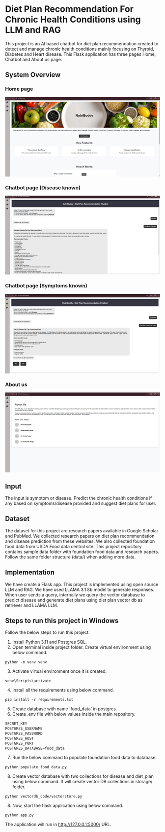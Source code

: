 # Diet Plan Recommendation For Chronic Health Conditions using LLM and RAG
This project is an AI based chatbot for diet plan recommendation created to detect and manage chronic health conditions mainly focusing on Thyroid, Diabetes and Heart disease. This Flask application has three pages Home, Chatbot and About us page.
## System Overview
### Home page
![Home page](static/screenshots/Screenshot%202024-11-16%20210715.png)
### Chatbot page (Disease known)
![Chatbot page (Disease known)](static/screenshots/Screenshot%202024-11-16%20210819.png)
### Chatbot page (Symptoms known)
![Chatbot page (Symptoms known)](static/screenshots/Screenshot%202024-11-16%20211100.png)
### About us
![About us page](static/screenshots/Screenshot%202024-11-16%20210949.png)
## Input
The input is symptom or disease. Predict the chronic health conditions if any based on symptoms/disease provided and suggest diet plans for user. 
## Dataset
The dataset for this project are research papers available in Google Scholar and PubMed. We collected research papers on diet plan recommendation and disease prediction from these websites. We also collected foundation food data from USDA Food data central site. This project repository contains sample data folder with foundation food data and research papers. Follow the same folder structure (data/) when adding more data.
## Implementation
We have create a Flask app. This project is implemented using open source LLM and RAG. We have used LLAMA 3.1 8b model to generate responses. When user sends a query, internally we query the vector database to predict disease and generate diet plans using diet plan vector db as retriever and LLAMA LLM.

## Steps to run this project in Windows
Follow the below steps to run this project. 
1. Install Python 3.11 and Postgres SQL.
2. Open terminal inside project folder. Create virtual environment using below command.
```
python -m venv venv
```
3. Activate virtual environment once it is created.
```
venv\Scripts\activate
```
4. Install all the requirements using below command.
```
pip install -r requirements.txt
```
5. Create database with name 'food_data' in postgres.
6. Create .env file with below values inside the main repository.
```
SECRET_KEY
POSTGRES_USERNAME
POSTGRES_PASSWORD
POSTGRES_HOST
POSTGRES_PORT
POSTGRES_DATABASE=food_data
```
7. Run the below command to populate foundation food data to database.
```
python populate_food_data.py
```
8. Create vector database with two collections for disease and diet_plan using below command. It will create vector DB collections in storage/ folder.
```
python vectordb_code/vectorstore.py
```
8. Now, start the flask application using below command.
```
python app.py
```
The application will run in http://127.0.0.1:5000/ URL.
